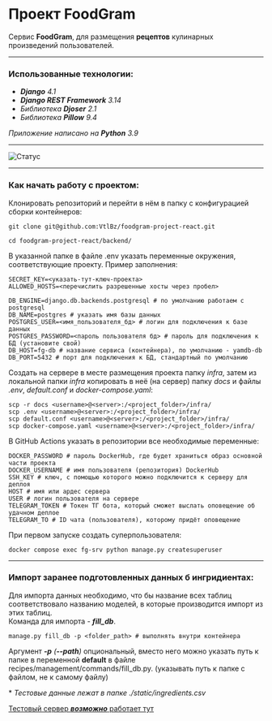 # Проект FoodGram

Cервис **FoodGram**, для размещения **рецептов** кулинарных произведений пользователей.


---

### Использованные технологии:

- ***Django** 4.1*
- ***Django REST Framework** 3.14*
- *Библиотека **Djoser** 2.1*
- *Библиотека **Pillow** 9.4*

*Приложение написано на **Python** 3.9*

---

![Статус](https://github.com/VtlBz/foodgram-project-react/actions/workflows/main.yaml/badge.svg)

---

### Как начать работу с проектом:

Клонировать репозиторий и перейти в нём в папку с конфигурацией сборки контейнеров:
```
git clone git@github.com:VtlBz/foodgram-project-react.git
```
```
cd foodgram-project-react/backend/
```

В указанной папке в файле .env указать переменные окружения, соответствующие проекту.
Пример заполнения:
```
SECRET_KEY=<указать-тут-ключ-проекта>
ALLOWED_HOSTS=<перечислить разрешенные хосты через пробел>

DB_ENGINE=django.db.backends.postgresql # по умолчанию работаем с postgresql
DB_NAME=postgres # указать имя базы данных
POSTGRES_USER=<имя_пользователя_бд> # логин для подключения к базе данных
POSTGRES_PASSWORD=<пароль пользователя бд> # пароль для подключения к БД (установите свой)
DB_HOST=fg-db # название сервиса (контейнера), по умолчанию - yamdb-db
DB_PORT=5432 # порт для подключения к БД, стандартный по умолчанию
```

Создать на сервере в месте размещения проекта папку *infra*, 
затем из локальной папки *infra* копировать в неё (на сервер) 
папку *docs* и файлы *.env*, *default.conf* и *docker-compose.yaml*:
```
scp -r docs <username>@<server>:/<project_folder>/infra/
scp .env <username>@<server>:/<project_folder>/infra/
scp default.conf <username>@<server>:/<project_folder>/infra/
scp docker-compose.yaml <username>@<server>:/<project_folder>/infra/

```

В GitHub Actions указать в репозитории все необходимые переменные:
```
DOCKER_PASSWORD # пароль DockerHub, где будет храниться образ основной части проекта
DOCKER_USERNAME # имя пользователя (репозитория) DockerHub
SSH_KEY # ключ, с помощью которого можно подключится к серверу для деплоя
HOST # имя или ардес сервера
USER # логин пользователя на сервере
TELEGRAM_TOKEN # Токен ТГ бота, который сможет выслать оповещение об удачном деплое
TELEGRAM_TO # ID чата (пользователя), которому придёт оповещение
```

При первом запуске создать суперпользователя:
```
docker compose exec fg-srv python manage.py createsuperuser
```

---

### Импорт заранее подготовленных данных б ингридиентах:  
Для импорта данных необходимо, что бы название всех таблиц соответствовало названию моделей, в которые производится импорт из этих таблиц.  
Команда для импорта - ***fill_db***.

  ```
  manage.py fill_db -p <folder_path> # выполнять внутри контейнера
  ```

Аргумент ***-p*** *(**--path**)* опциональный, 
вместо него можно указать путь к папке в переменной **default** в файле recipes/management/commands/fill_db.py.
(указывать путь к папке с файлом, не к самому файлу)

\* *Тестовые данные лежат в папке ./static/ingredients.csv*

[Тестовый сервер ***возможно*** работает тут](http://jstlnk.click/)
